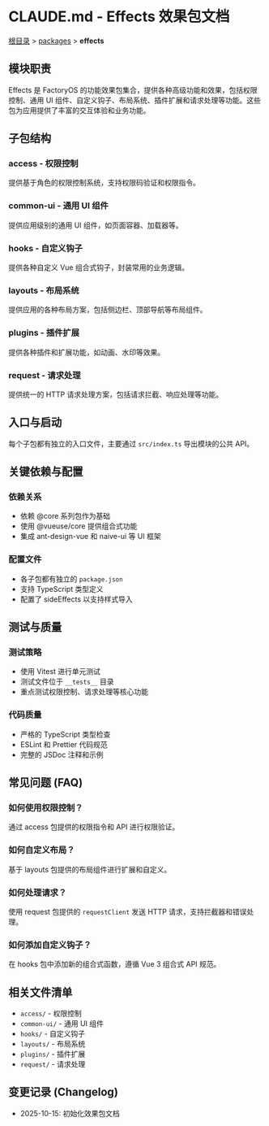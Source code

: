 # CLAUDE.md - Effects 效果包文档

[根目录](../../../CLAUDE.md) > [packages](../../) > **effects**

## 模块职责

Effects 是 FactoryOS 的功能效果包集合，提供各种高级功能和效果，包括权限控制、通用 UI 组件、自定义钩子、布局系统、插件扩展和请求处理等功能。这些包为应用提供了丰富的交互体验和业务功能。

## 子包结构

### access - 权限控制
提供基于角色的权限控制系统，支持权限码验证和权限指令。

### common-ui - 通用 UI 组件
提供应用级别的通用 UI 组件，如页面容器、加载器等。

### hooks - 自定义钩子
提供各种自定义 Vue 组合式钩子，封装常用的业务逻辑。

### layouts - 布局系统
提供应用的各种布局方案，包括侧边栏、顶部导航等布局组件。

### plugins - 插件扩展
提供各种插件和扩展功能，如动画、水印等效果。

### request - 请求处理
提供统一的 HTTP 请求处理方案，包括请求拦截、响应处理等功能。

## 入口与启动

每个子包都有独立的入口文件，主要通过 `src/index.ts` 导出模块的公共 API。

## 关键依赖与配置

### 依赖关系
- 依赖 @core 系列包作为基础
- 使用 @vueuse/core 提供组合式功能
- 集成 ant-design-vue 和 naive-ui 等 UI 框架

### 配置文件
- 各子包都有独立的 `package.json`
- 支持 TypeScript 类型定义
- 配置了 sideEffects 以支持样式导入

## 测试与质量

### 测试策略
- 使用 Vitest 进行单元测试
- 测试文件位于 `__tests__` 目录
- 重点测试权限控制、请求处理等核心功能

### 代码质量
- 严格的 TypeScript 类型检查
- ESLint 和 Prettier 代码规范
- 完整的 JSDoc 注释和示例

## 常见问题 (FAQ)

### 如何使用权限控制？
通过 access 包提供的权限指令和 API 进行权限验证。

### 如何自定义布局？
基于 layouts 包提供的布局组件进行扩展和自定义。

### 如何处理请求？
使用 request 包提供的 `requestClient` 发送 HTTP 请求，支持拦截器和错误处理。

### 如何添加自定义钩子？
在 hooks 包中添加新的组合式函数，遵循 Vue 3 组合式 API 规范。

## 相关文件清单

- `access/` - 权限控制
- `common-ui/` - 通用 UI 组件
- `hooks/` - 自定义钩子
- `layouts/` - 布局系统
- `plugins/` - 插件扩展
- `request/` - 请求处理

## 变更记录 (Changelog)

- 2025-10-15: 初始化效果包文档